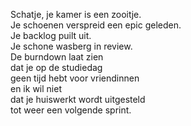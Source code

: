 <!--
title: Scrummsessie met het gezin
categories: nederlands, poems
-->
Schatje, je kamer is een zooitje.\
Je schoenen verspreid een epic geleden.\
Je backlog puilt uit.\
Je schone wasberg in review.\
De burndown laat zien\
dat je op de studiedag\
geen tijd hebt voor vriendinnen\
en ik wil niet\
dat je huiswerkt wordt uitgesteld\
tot weer een volgende sprint.
